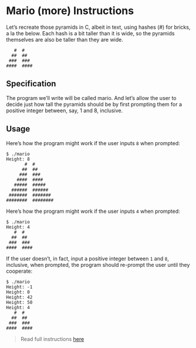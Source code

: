# Mario (more) Instructions

Let’s recreate those pyramids in C, albeit in text, using hashes (#) for bricks, a la the below. Each hash is a bit taller than it is wide, so the pyramids themselves are also be taller than they are wide.

```
   #  #
  ##  ##
 ###  ###
####  ####
```


## Specification
The program we’ll write will be called mario. And let’s allow the user to decide just how tall the pyramids should be by first prompting them for a positive integer between, say, 1 and 8, inclusive.


## Usage
Here’s how the program might work if the user inputs `8` when prompted:

```
$ ./mario
Height: 8
       #  #
      ##  ##
     ###  ###
    ####  ####
   #####  #####
  ######  ######
 #######  #######
########  ########
```

Here’s how the program might work if the user inputs `4` when prompted:

```
$ ./mario
Height: 4
   #  #
  ##  ##
 ###  ###
####  ####
```

If the user doesn’t, in fact, input a positive integer between `1` and `8`, inclusive, when prompted, the program should re-prompt the user until they cooperate:

```
$ ./mario
Height: -1
Height: 0
Height: 42
Height: 50
Height: 4
   #  #
  ##  ##
 ###  ###
####  ####
```

>Read full instructions [here](https://cs50.harvard.edu/x/2021/psets/1/mario/more/)